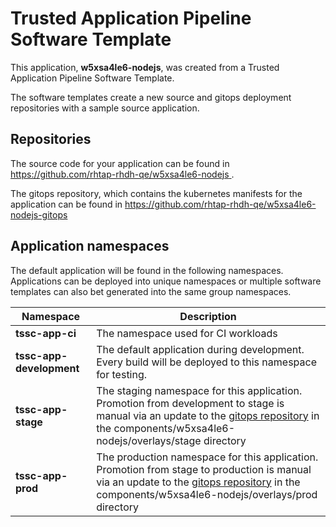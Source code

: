 # Trusted Application Pipeline Software Template

This application, **w5xsa4le6-nodejs**, was created from a Trusted Application Pipeline Software Template.

The software templates create a new source and gitops deployment repositories with a sample source application. 

## Repositories

The source code for your application can be found in [https://github.com/rhtap-rhdh-qe/w5xsa4le6-nodejs ](https://github.com/rhtap-rhdh-qe/w5xsa4le6-nodejs ).
 
The gitops repository, which contains the kubernetes manifests for the application can be found in 
[https://github.com/rhtap-rhdh-qe/w5xsa4le6-nodejs-gitops ](https://github.com/rhtap-rhdh-qe/w5xsa4le6-nodejs-gitops ) 

## Application namespaces 

The default application will be found in the following namespaces. Applications can be deployed into unique namespaces or multiple software templates can also bet generated into the same group namespaces.  

|  Namespace   |  Description   |  
| -------- | -------- |
| **tssc-app-ci** | The namespace used for CI workloads |
| **tssc-app-development** | The default application during development. Every build will be deployed to this namespace for testing. |
| **tssc-app-stage** | The staging namespace for this application. Promotion from development to stage is manual via an update to the [gitops repository](https://github.com/rhtap-rhdh-qe/w5xsa4le6-nodejs-gitops ) in the components/w5xsa4le6-nodejs/overlays/stage directory |
| **tssc-app-prod** | The production namespace for this application. Promotion from stage to production is manual via an update to the [gitops repository](https://github.com/rhtap-rhdh-qe/w5xsa4le6-nodejs-gitops ) in the components/w5xsa4le6-nodejs/overlays/prod directory |